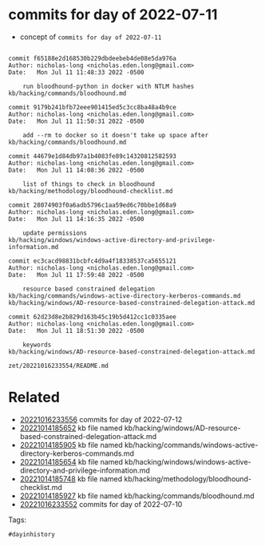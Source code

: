 # commits for day of 2022-07-11

- concept of `commits for day of 2022-07-11`

```

commit f65188e2d168530b229dbdeebeb4de08e5da976a
Author: nicholas-long <nicholas.eden.long@gmail.com>
Date:   Mon Jul 11 11:48:33 2022 -0500

    run bloodhound-python in docker with NTLM hashes
kb/hacking/commands/bloodhound.md

commit 9179b241bfb72eee901415ed5c3cc8ba48a4b9ce
Author: nicholas-long <nicholas.eden.long@gmail.com>
Date:   Mon Jul 11 11:50:31 2022 -0500

    add --rm to docker so it doesn't take up space after
kb/hacking/commands/bloodhound.md

commit 44679e1d84db97a1b4083fe89c14320812582593
Author: nicholas-long <nicholas.eden.long@gmail.com>
Date:   Mon Jul 11 14:08:36 2022 -0500

    list of things to check in bloodhound
kb/hacking/methodology/bloodhound-checklist.md

commit 28074903f0a6adb5796c1aa59ed6c70bbe1d68a9
Author: nicholas-long <nicholas.eden.long@gmail.com>
Date:   Mon Jul 11 14:16:35 2022 -0500

    update permissions
kb/hacking/windows/windows-active-directory-and-privilege-information.md

commit ec3cacd98831bcbfc4d9a4f18338537ca5655121
Author: nicholas-long <nicholas.eden.long@gmail.com>
Date:   Mon Jul 11 17:59:48 2022 -0500

    resource based constrained delegation
kb/hacking/commands/windows-active-directory-kerberos-commands.md
kb/hacking/windows/AD-resource-based-constrained-delegation-attack.md

commit 62d23d8e2b829d163b45c19b5d412cc1c0335aee
Author: nicholas-long <nicholas.eden.long@gmail.com>
Date:   Mon Jul 11 18:51:30 2022 -0500

    keywords
kb/hacking/windows/AD-resource-based-constrained-delegation-attack.md
```

` zet/20221016233554/README.md `

# Related

- [20221016233556](/zet/20221016233556/README.md) commits for day of 2022-07-12
- [20221014185652](/zet/20221014185652/README.md) kb file named kb/hacking/windows/AD-resource-based-constrained-delegation-attack.md
- [20221014185905](/zet/20221014185905/README.md) kb file named kb/hacking/commands/windows-active-directory-kerberos-commands.md
- [20221014185654](/zet/20221014185654/README.md) kb file named kb/hacking/windows/windows-active-directory-and-privilege-information.md
- [20221014185748](/zet/20221014185748/README.md) kb file named kb/hacking/methodology/bloodhound-checklist.md
- [20221014185927](/zet/20221014185927/README.md) kb file named kb/hacking/commands/bloodhound.md
- [20221016233552](/zet/20221016233552/README.md) commits for day of 2022-07-10

Tags:

    #dayinhistory
